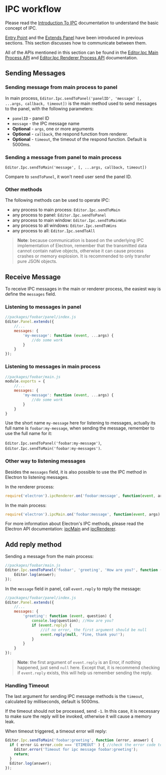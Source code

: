 # IPC workflow

Please read the [Introduction To IPC](introduction-to-ipc.md) documentation to understand the basic concept of IPC.

[Entry Point](entry-point.md) and the [Extends Panel](extends-panel.md) have been introduced in previous sections. This section discusses how to communicate between them.

All of the APIs mentioned in this section can be found in the [Editor.Ipc Main Process API](api/editor-framework/main/ipc.md) and [Editor.Ipc Renderer Process API](api/editor-framework/renderer/ipc.md) documentation.

## Sending Messages

### Sending message from main process to panel

In main process, `Editor.Ipc.sendToPanel('panelID', 'message' [, ...args, callback, timeout])` is the main method used to send messages to the panel, with the following parameters:

- `panelID` - panel ID
- `message` - the IPC message name
- **Optional** - `args`, one or more arguments
- **Optional** - `callback`, the respond function from renderer.
- **Optional** - `timeout`, the timeout of the respond function. Default is 5000ms.

### Sending a message from panel to main process

`Editor.Ipc.sendToMain('message', [, ...args, callback, timeout])`

Compare to `sendToPanel`, it won't need user send the panel ID.

### Other methods

The following methods can be used to operate IPC:

- any process to main process: `Editor.Ipc.sendToMain`
- any process to panel: `Editor.Ipc.sendToPanel`
- any process to main window: `Editor.Ipc.sendToMainWin`
- any process to all windows: `Editor.Ipc.sendToWins`
- any process to all: `Editor.Ipc.sendToAll`

> **Note**: because communication is based on the underlying IPC implementation of Electron, remember that the transmitted data cannot contain native objects, otherwise it can cause process crashes or memory explosion. It is recommended to only transfer pure JSON objects.

## Receive Message

To receive IPC messages in the main or renderer process, the easiest way is define the `messages` field.

### Listening to messages in panel

```js
//packages/foobar/panel/index.js
Editor.Panel.extends({
    //...
    messages: {
        'my-message': function (event, ...args) {
            //do some work
        }
    }
});
```

### Listening to messages in main process

```js
//packages/foobar/main.js
module.exports = {
    //...
    messages: {
        'my-message': function (event, ...args) {
            //do some work
        }
    }
}
```

Use the short name `my-message` here for listening to messages, actually its full name is `foobar:my-message`, when sending the message, remember to use the full name for it:

`Editor.Ipc.sendToPanel('foobar:my-message')`, `Editor.Ipc.sendToMain('foobar:my-messages')`.

### Other way to listening messages

Besides the `messages` field, it is also possible to use the IPC method in Electron to listening messages.

In the renderer process:

```js
require('electron').ipcRenderer.on('foobar:message', function(event, args) {});
```

In the main process:

```js
require('electron').ipcMain.on('foobar:message', function(event, args) {});
```

For more information about Electron's IPC methods, please read the Electron API documentation: [ipcMain](http://electron.atom.io/docs/api/ipc-main/) and [ipcRenderer](http://electron.atom.io/docs/api/ipc-renderer/).

## Add reply method

Sending a message from the main process:

```js
//packages/foobar/main.js
Editor.Ipc.sendToPanel('foobar', 'greeting', 'How are you?', function (error, answer) {
    Editor.log(answer);
});
```

In the `message` field in panel, call `event.reply` to reply the message:

```js
//packages/foobar/panel/index.js
Editor.Panel.extends({
    //...
    messages: {
        'greeting': function (event, question) {
            console.log(question); //How are you?
            if (event.reply) {
                //if no error, the first argument should be null
                event.reply(null, 'Fine, thank you!');
            }
        }
    }
});
```

> **Note**: the first argument of `event.reply` is an Error, if nothing happened, just send `null` here. Except that, it is recommend checking if `event.reply` exists, this will help us remember sending the reply.

### Handling Timeout

The last argument for sending IPC message methods is the `timeout`, calculated by milliseconds, default is 5000ms.

If the timeout should not be processed, send `-1`. In this case, it is necessary to make sure the reply will be invoked, otherwise it will cause a memory leak.

When timeout triggered, a timeout error will reply:

```js
Editor.Ipc.sendToMain('foobar:greeting', function (error, answer) {
  if ( error && error.code === 'ETIMEOUT' ) { //check the error code to confirm a timeout
    Editor.error('Timeout for ipc message foobar:greeting');
    return;
  }
  Editor.log(answer);
});
```
